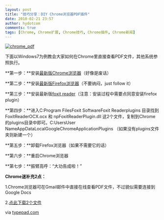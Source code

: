 ```yaml
---
layout: post
title: "技巧分享：DIY Chrome浏览器PDF插件"
date: 2010-02-21 23:57
author: hydotcom
comments: true
tags: [Chrome, Chrome扩展, Chrome技巧, Chrome插件, Chrome新闻]
---
```

<a href="http://img.chromi.org/2010/02/chrome_pdf.jpg">![](http://img.chromi.org/2010/02/chrome_pdf.jpg "chrome_pdf")</a>

下面以Windows7为例教会大家如何在Chrome里直接查看PDF文件，其他系统参照执行。

**第一步：**安装[最新版Chrome浏览器](http://www.chromi.org/chromedownload)（好像是废话）

**第二步：**安装[最新版Firefox浏览器](http://www.mozilla.com/en-US/firefox/all.html)（不要纳闷，just follow it）

**第三步：**安装最新版[foxit reader](http://mirrors.foxitsoftware.com/pub/foxit/reader/desktop/win/3.x/3.1/chs/FoxitReader31_chs_Setup.exe)（注意：安装过程中需要点同意安装firefox plugin）

**第四步：**进入C:Program FilesFoxit SoftwareFoxit Readerplugins  目录找到FoxitReaderOCX.ocx 和 npFoxitReaderPlugin.dll 这2个文件，复制到Chrome的plugins目录中即可。C:UsersUser NameAppDataLocalGoogleChromeApplicationPlugins （如果没有plugins文件夹则新建一个）

**第五步：**卸载Firefox浏览器（如果不需要它的话）

**第六步：**重启Chrome浏览器

**第七步：**振臂高呼：“大功告成啦！”
<!--more-->
**Chrome迷补充2点：**

1.Chrome浏览器可在Gmail邮件中直接在线查看PDF文件，不过貌似需要连接到Google Docs

2.[点此下载2个文件](http://bbs.chromi.org/attachment.php?aid=MzUwN3xkZTMwNzA3M3wxMjY2NzY3NTU1fDI0MDRBR2tGWWUrbXlqdzQyd0dyUklGSmpYaTAvZ1o4MXMvWGp2VzcyRmk2bS93)

via [typepad.com](http://howdous.typepad.com/blog/2010/02/foxit-to-chrome-no-plugin.html)

